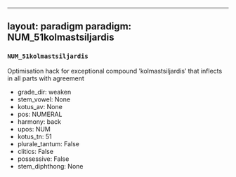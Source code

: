 
---
layout: paradigm
paradigm: NUM_51kolmastsiljardis
---
### ` NUM_51kolmastsiljardis `

Optimisation hack for exceptional compound ’kolmastsiljardis’ that inflects in all parts with agreement
* grade_dir: weaken
* stem_vowel: None
* kotus_av: None
* pos: NUMERAL
* harmony: back
* upos: NUM
* kotus_tn: 51
* plurale_tantum: False
* clitics: False
* possessive: False
* stem_diphthong: None
